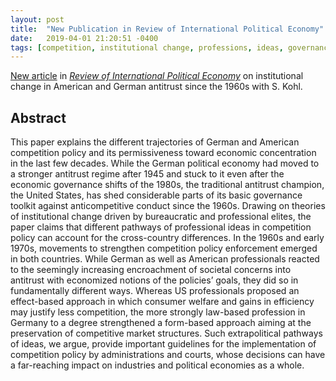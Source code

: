 ```yaml
---
layout: post
title:  "New Publication in Review of International Political Economy"
date:   2019-04-01 21:20:51 -0400
tags: [competition, institutional change, professions, ideas, governance, liberalization]
---
```


[New article](/publications/publication_files/2019_ripe_varieties.pdf) in [*Review of International Political Economy*](https://www.tandfonline.com/loi/rrip20) on institutional change in American and German antitrust since the 1960s with S. Kohl.

<!--more-->

## Abstract

This paper explains the different trajectories of German and American competition policy and its permissiveness toward economic concentration in the last few decades. While the German political economy had moved to a stronger antitrust regime after 1945 and stuck to it even after the economic governance shifts of the 1980s, the traditional antitrust champion, the United States, has shed considerable parts of its basic governance toolkit against anticompetitive conduct since the 1960s. Drawing on theories of institutional change driven by bureaucratic and professional elites, the paper claims that different pathways of professional ideas in competition policy can account for the cross-country differences. In the 1960s and early 1970s, movements to strengthen competition policy enforcement emerged in both countries. While German as well as American professionals reacted to the seemingly increasing encroachment of societal concerns into antitrust with economized notions of the policies’ goals, they did so in fundamentally different ways. Whereas US professionals proposed an effect-based approach in which consumer welfare and gains in efficiency may justify less competition, the more strongly law-based profession in Germany to a degree strengthened a form-based approach aiming at the preservation of competitive market structures. Such extrapolitical pathways of ideas, we argue, provide important guidelines for the implementation of competition policy by administrations and courts, whose decisions can have a far-reaching impact on industries and political economies as a whole.

